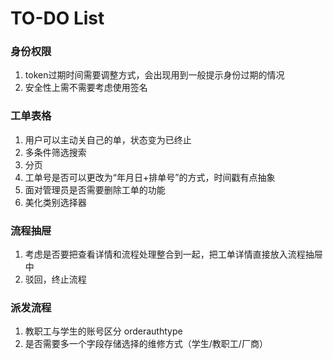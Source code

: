# TO-DO List

### 身份权限

1. token过期时间需要调整方式，会出现用到一般提示身份过期的情况
2. 安全性上需不需要考虑使用签名

### 工单表格

1. 用户可以主动关自己的单，状态变为已终止
2. 多条件筛选搜索
3. 分页
4. 工单号是否可以更改为“年月日+排单号”的方式，时间戳有点抽象
5. 面对管理员是否需要删除工单的功能
6. 美化类别选择器

### 流程抽屉

1. 考虑是否要把查看详情和流程处理整合到一起，把工单详情直接放入流程抽屉中
2. 驳回，终止流程

### 派发流程

1. 教职工与学生的账号区分 orderauthtype
2. 是否需要多一个字段存储选择的维修方式（学生/教职工/厂商）
